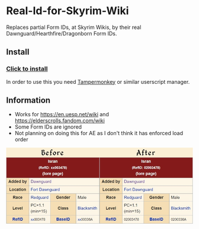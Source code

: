 # Real-Id-for-Skyrim-Wiki
Replaces partial Form IDs, at Skyrim Wikis, by their real Dawnguard/Hearthfire/Dragonborn Form IDs.
## Install
### [Click to install](https://raw.githubusercontent.com/itsHel/Real-Id-for-Skyrim-Wiki-Userscript/main/Real-Id-for-Skyrim-Wiki.user.js)
In order to use this you need [Tampermonkey](https://chrome.google.com/webstore/detail/tampermonkey/dhdgffkkebhmkfjojejmpbldmpobfkfo) or similar userscript manager.
## Information
- Works for https://en.uesp.net/wiki and https://elderscrolls.fandom.com/wiki
- Some Form IDs are ignored
- Not planning on doing this for AE as I don't think it has enforced load order  
  
![Before/After](/comparsion.jpg)


